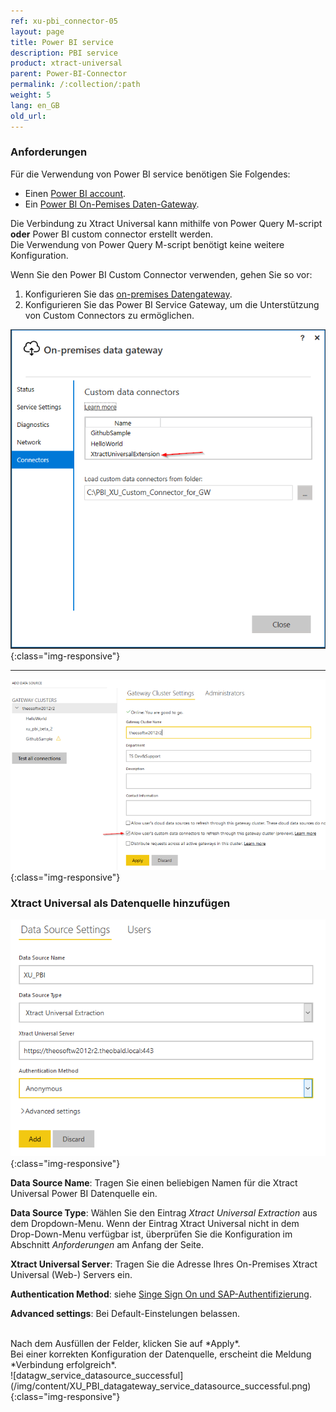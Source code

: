 ```yaml
---
ref: xu-pbi_connector-05
layout: page
title: Power BI service
description: PBI service
product: xtract-universal
parent: Power-BI-Connector
permalink: /:collection/:path
weight: 5
lang: en_GB
old_url:
---
```



### Anforderungen

Für die Verwendung von Power BI service benötigen Sie Folgendes:
* Einen [Power BI account](https://powerbi.microsoft.com/en-us/landing/signin/).
* Ein [Power BI On-Pemises Daten-Gateway](https://powerbi.microsoft.com/en-us/gateway/).

Die Verbindung zu Xtract Universal kann mithilfe von Power Query M-script **oder** Power BI custom connector erstellt werden.
<br>
Die Verwendung von Power Query M-script benötigt keine weitere Konfiguration. <br>

Wenn Sie den Power BI Custom Connector verwenden, gehen Sie so vor:
1. Konfigurieren Sie das [on-premises Datengateway](https://docs.microsoft.com/en-us/power-bi/service-gateway-custom-connectors).
2. Konfigurieren Sie das Power BI Service Gateway, um die Unterstützung von Custom Connectors zu ermöglichen.


![datagw_custom_conn](/img/content/XU_PBI_datagateway_config.png){:class="img-responsive"}

---

![datagw_service_custom_conn](/img/content/XU_PBI_datagateway_service_config.png){:class="img-responsive"}



### Xtract Universal als Datenquelle hinzufügen

![datagw_service_datasource](/img/content/XU_PBI_datagateway_service_datasource.png){:class="img-responsive"}

**Data Source Name**: Tragen Sie einen beliebigen Namen für die Xtract Universal Power BI Datenquelle ein.

**Data Source Type**: Wählen Sie den Eintrag *Xtract Universal Extraction* aus dem Dropdown-Menu. Wenn der Eintrag Xtract Universal nicht in dem Drop-Down-Menu verfügbar ist, überprüfen Sie die Konfiguration im Abschnitt *Anforderungen* am Anfang der Seite.

**Xtract Universal Server**: Tragen Sie die Adresse Ihres On-Premises Xtract Universal (Web-) Servers ein.

**Authentication Method**: siehe [Singe Sign On und SAP-Authentifizierung](./pbi-SSO).

**Advanced settings**: Bei Default-Einstelungen belassen.

<br>
Nach dem Ausfüllen der Felder, klicken Sie auf *Apply*. <br>
Bei einer korrekten Konfiguration der Datenquelle, erscheint die Meldung *Verbindung erfolgreich*.
<br>
![datagw_service_datasource_successful](/img/content/XU_PBI_datagateway_service_datasource_successful.png){:class="img-responsive"}
